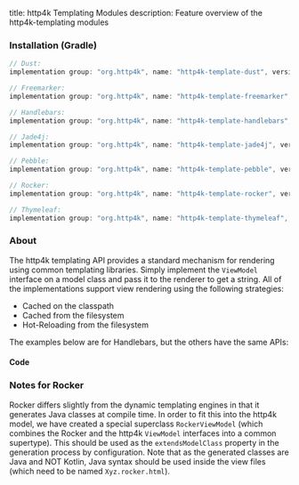 title: http4k Templating Modules
description: Feature overview of the http4k-templating modules

### Installation (Gradle)

```groovy
// Dust: 
implementation group: "org.http4k", name: "http4k-template-dust", version: "4.35.2.0"

// Freemarker: 
implementation group: "org.http4k", name: "http4k-template-freemarker", version: "4.35.2.0"

// Handlebars: 
implementation group: "org.http4k", name: "http4k-template-handlebars", version: "4.35.2.0"

// Jade4j: 
implementation group: "org.http4k", name: "http4k-template-jade4j", version: "4.35.2.0"

// Pebble: 
implementation group: "org.http4k", name: "http4k-template-pebble", version: "4.35.2.0"

// Rocker: 
implementation group: "org.http4k", name: "http4k-template-rocker", version: "4.35.2.0"

// Thymeleaf: 
implementation group: "org.http4k", name: "http4k-template-thymeleaf", version: "4.35.2.0"
```

### About
The http4k templating API provides a standard mechanism for rendering using common templating libraries. Simply implement the `ViewModel` interface on a model class and pass it to the renderer to get a string. All of the implementations support view rendering using the following strategies:

* Cached on the classpath
* Cached from the filesystem
* Hot-Reloading from the filesystem

The examples below are for Handlebars, but the others have the same APIs:

#### Code  [<img class="octocat"/>](https://github.com/http4k/http4k/blob/master/src/docs/guide/reference/templating/example.kt)

<script src="https://gist-it.appspot.com/https://github.com/http4k/http4k/blob/master/src/docs/guide/reference/templating/example.kt"></script>

### Notes for Rocker
Rocker differs slightly from the dynamic templating engines in that it generates Java classes at compile time. In order to fit this into the http4k model, we have created a special superclass `RockerViewModel` (which combines the Rocker and the http4k `ViewModel` interfaces into a common supertype). This should be used as the `extendsModelClass` property in the generation process by configuration. Note that as the generated classes are Java and NOT Kotlin, Java syntax should be used inside the view files (which need to be named `Xyz.rocker.html`).

[http4k]: https://http4k.org
